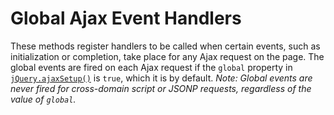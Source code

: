# Global Ajax Event Handlers
These methods register handlers to be called when certain events, such as initialization or completion, take place for any Ajax request on the page. The global events are fired on each Ajax request if the <code>global</code> property in <a href="/jQuery.ajaxSetup/"><code>jQuery.ajaxSetup()</code></a> is <code>true</code>, which it is by default. <em>Note: Global events are never fired for cross-domain script or JSONP requests, regardless of the value of <code>global</code>.</em>